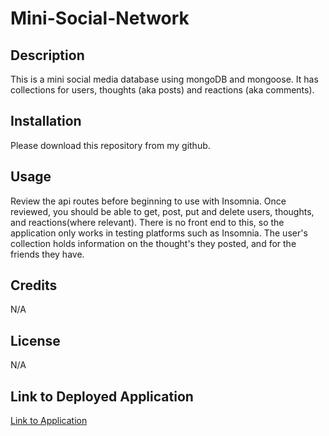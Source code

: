 # Mini-Social-Network

## Description
This is a mini social media database using mongoDB and mongoose. It has collections for users, thoughts (aka posts) and reactions (aka comments). 
## Installation
Please download this repository from my github.

## Usage
Review the api routes before beginning to use with Insomnia. Once reviewed, you should be able to get, post, put and delete users, thoughts, and reactions(where relevant). There is no front end to this, so the application only works in testing platforms such as Insomnia. The user's collection holds information on the thought's they posted, and for the friends they have. 

## Credits
N/A
## License
N/A

## Link to Deployed Application
[Link to Application](https://drive.google.com/drive/folders/1JtYCrsrz90_UaBFTRJhroNzgigeFoaoa?usp=sharing)